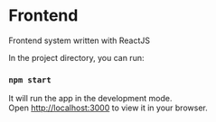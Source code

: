 # Frontend

Frontend system written with ReactJS

In the project directory, you can run:
### `npm start`

It will run the app in the development mode.\
Open [http://localhost:3000](http://localhost:3000) to view it in your browser.

